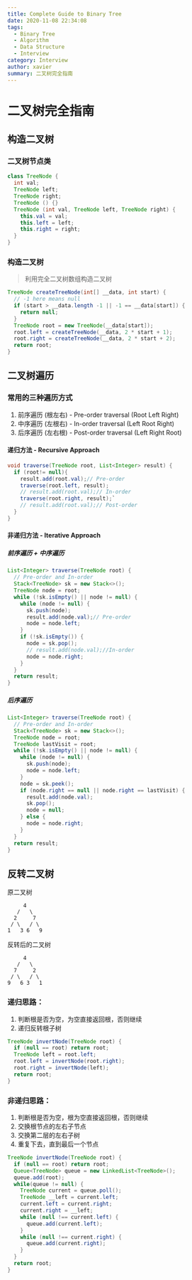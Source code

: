 ```yaml
---
title: Complete Guide to Binary Tree
date: 2020-11-08 22:34:08
tags:
  - Binary Tree
  - Algorithm
  - Data Structure
  - Interview
category: Interview
author: xavier
summary: 二叉树完全指南
---
```

# 二叉树完全指南

## 构造二叉树

### 二叉树节点类

```java
class TreeNode {
  int val;
  TreeNode left;
  TreeNode right;
  TreeNode () {}
  TreeNode (int val, TreeNode left, TreeNode right) {
    this.val = val;
    this.left = left;
    this.right = right;
  }
}
```

### 构造二叉树

> 利用完全二叉树数组构造二叉树

```java
TreeNode createTreeNode(int[] __data, int start) {
  // -1 here means null
  if (start > __data.length -1 || -1 == __data[start]) {
    return null;
  }
  TreeNode root = new TreeNode(__data[start]);
  root.left = createTreeNode(__data, 2 * start + 1);
  root.right = createTreeNode(__data, 2 * start + 2);
  return root;
}
```

## 二叉树遍历

### 常用的三种遍历方式

1. 前序遍历 (根左右) - Pre-order traversal (Root Left Right)
2. 中序遍历 (左根右) - In-order traversal (Left Root Right)
3. 后序遍历 (左右根) - Post-order traversal (Left Right Root)

#### 递归方法 - Recursive Approach

```java
void traverse(TreeNode root, List<Integer> result) {
  if (root!= null){
    result.add(root.val);// Pre-order
    traverse(root.left, result);
    // result.add(root.val);// In-order
    traverse(root.right, result);`
    // result.add(root.val);// Post-order
  }
}
```

#### 非递归方法 - Iterative Approach

##### 前序遍历 + 中序遍历

```java
List<Integer> traverse(TreeNode root) {
  // Pre-order and In-order
  Stack<TreeNode> sk = new Stack<>();
  TreeNode node = root;
  while (!sk.isEmpty() || node != null) {
    while (node != null) {
      sk.push(node);
      result.add(node.val);// Pre-order
      node = node.left;
    }
    if (!sk.isEmpty()) {
      node = sk.pop();
      // result.add(node.val);//In-order
      node = node.right;
    }
  }
  return result;
}
```

##### 后序遍历

```java
List<Integer> traverse(TreeNode root) {
  // Pre-order and In-order
  Stack<TreeNode> sk = new Stack<>();
  TreeNode node = root;
  TreeNode lastVisit = root;
  while (!sk.isEmpty() || node != null) {
    while (node != null) {
      sk.push(node);
      node = node.left;
    }
    node = sk.peek();
    if (node.right == null || node.right == lastVisit) {
      result.add(node.val);
      sk.pop();
      node = null;
    } else {
      node = node.right;
    }
  }
  return result;
}
```

## 反转二叉树

原二叉树

```
     4
   /   \
  2     7
 / \   / \
1   3 6   9
```

反转后的二叉树

```
     4
   /   \
  7     2
 / \   / \
9   6 3   1
```

### 递归思路： 

1. 判断根是否为空，为空直接返回根，否则继续
2. 递归反转根子树

```java
TreeNode invertNode(TreeNode root) {
  if (null == root) return root;
  TreeNode left = root.left;
  root.left = invertNode(root.right);
  root.right = invertNode(left);
  return root;
}
```

### 非递归思路：

1. 判断根是否为空，根为空直接返回根，否则继续
2. 交换根节点的左右子节点
3. 交换第二层的左右子树
4. 重复下去，直到最后一个节点

```java
TreeNode invertNode(TreeNode root) {
  if (null == root) return root;
  Queue<TreeNode> queue = new LinkedList<TreeNode>();
  queue.add(root);
  while(queue != null) {
    TreeNode current = queue.poll();
    TreeNode __left = current.left;
    current.left = current.right;
    current.right = __left;
    while (null !== current.left) {
      queue.add(current.left);
    }
    while (null !== current.right) {
      queue.add(current.right);
    }
  }
  return root;
}
```